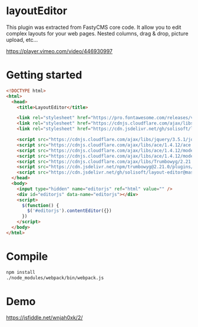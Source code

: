 # layoutEditor

This plugin was extracted from FastyCMS core code. It allow you to edit complex
layouts for your web pages. Nested columns, drag & drop, picture upload, etc...

https://player.vimeo.com/video/446930997

# Getting started

```html
<!DOCTYPE html>
<html>
  <head>
    <title>LayoutEditor</title>

    <link rel="stylesheet" href="https://pro.fontawesome.com/releases/v5.14.0/css/all.css" integrity="sha384-VhBcF/php0Z/P5ZxlxaEx1GwqTQVIBu4G4giRWxTKOCjTxsPFETUDdVL5B6vYvOt" crossorigin="anonymous">
    <link rel="stylesheet" href="https://cdnjs.cloudflare.com/ajax/libs/Trumbowyg/2.21.0/ui/trumbowyg.min.css">
    <link rel="stylesheet" href="https://cdn.jsdelivr.net/gh/solisoft/layout-editor@master/public/editor.css">

    <script src="https://cdnjs.cloudflare.com/ajax/libs/jquery/3.5.1/jquery.min.js"></script>
    <script src="https://cdnjs.cloudflare.com/ajax/libs/ace/1.4.12/ace.min.js"></script>
    <script src="https://cdnjs.cloudflare.com/ajax/libs/ace/1.4.12/mode-html.min.js"></script>
    <script src="https://cdnjs.cloudflare.com/ajax/libs/ace/1.4.12/mode-html.min.js"></script>
    <script src="https://cdnjs.cloudflare.com/ajax/libs/Trumbowyg/2.21.0/trumbowyg.min.js"></script>
    <script src="https://cdn.jsdelivr.net/npm/trumbowyg@2.21.0/plugins/colors/trumbowyg.colors.js"></script>
    <script src="https://cdn.jsdelivr.net/gh/solisoft/layout-editor@master/public/bundle.js"></script>
  </head>
  <body>
    <input type="hidden" name="editorjs" ref="html" value="" />
    <div id="editorjs" data-name="editorjs"></div>
    <script>
      $(function() {
        $('#editorjs').contentEditor({})
      })
    </script>
  </body>
</html>
```

# Compile

```bash
npm install
./node_modules/webpack/bin/webpack.js
```

# Demo

https://jsfiddle.net/wnjah0xk/2/

